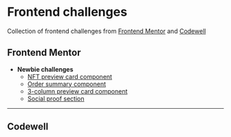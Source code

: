 # Frontend challenges
Collection of frontend challenges from [Frontend Mentor](https://www.frontendmentor.io/) and [Codewell](https://www.codewell.cc/)

## Frontend Mentor
- **Newbie challenges**
  - [NFT preview card component](https://github.com/Fernando-Lz/nft-preview-card-component)
  - [Order summary component](https://github.com/Fernando-Lz/order-summary-component)
  - [3-column preview card component](https://github.com/Fernando-Lz/3-column-preview-card-component-main)
  - [Social proof section](https://github.com/Fernando-Lz/social-proof-section)

---
## Codewell
